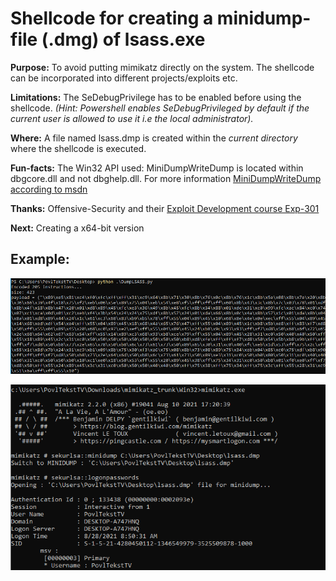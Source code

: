 # Shellcode for creating a minidump-file (.dmg) of lsass.exe

**Purpose:** To avoid putting mimikatz directly on the system. The shellcode can be incorporated into different projects/exploits etc. 

**Limitations:** The SeDebugPrivilege has to be enabled before using the shellcode. *(Hint: Powershell enables SeDebugPrivileged by default if the current user is allowed to use it i.e the local administrator).*  

**Where:** A file named lsass.dmp is created within the *current directory* where the shellcode is executed.

**Fun-facts:** The Win32 API used: MiniDumpWriteDump is located within dbgcore.dll and not dbghelp.dll. For more information [MiniDumpWriteDump according to msdn](https://docs.microsoft.com/en-us/windows/win32/api/minidumpapiset/nf-minidumpapiset-minidumpwritedump)

**Thanks:** Offensive-Security and their [Exploit Development course Exp-301](https://www.offensive-security.com/exp301-osed/)

**Next:** Creating a x64-bit version

## Example:

![Dumping lsass.exe](/img/first.PNG "Example")

![Extracting using mimikatz](/img/second.PNG "Example")
